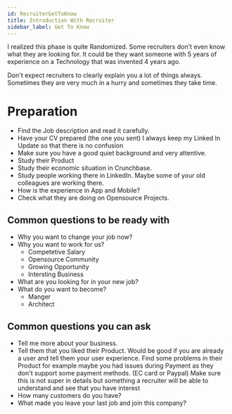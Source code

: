 ```yaml
---
id: RecruiterGetToKnow
title: Introduction With Recruiter
sidebar_label: Get To Know
---
```


I realized this phase is quite Randomized. Some recruiters don't even know what they are looking for. It could be they want someone with 5 years of experience on a Technology that was invented 4 years ago.

Don't expect recruiters to clearly explain you a lot of things always. Sometimes they are very much in a hurry and sometimes they take time.

# Preparation

- Find the Job description and read it carefully.
- Have your CV prepared (the one you sent) I always keep my Linked In Update so that there is no confusion
- Make sure you have a good quiet background and very attentive.
- Study their Product
- Study their economic situation in Crunchbase.
- Study people working there in LinkedIn. Maybe some of your old colleagues are working there.
- How is the experience in App and Mobile?
- Check what they are doing on Opensource Projects.

## Common questions to be ready with

- Why you want to change your job now?
- Why you want to work for us?
  - Competetive Salary
  - Opensource Community
  - Growing Opportunity
  - Intersting Business
- What are you looking for in your new job?
- What do you want to become?
  - Manger
  - Architect

## Common questions you can ask

- Tell me more about your business.
- Tell them that you liked their Product. Would be good if you are already a user and tell them your user experience. Find some problems in their Product for example maybe you had issues during Payment as they don't support some payment methods. (EC card or Paypal) Make sure this is not super in details but something a recruiter will be able to understand and see that you have interest
- How many customers do you have?
- What made you leave your last job and join this company?

